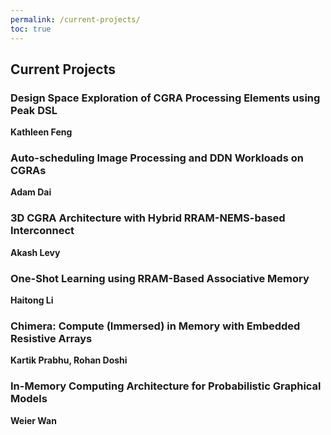 ```yaml
---
permalink: /current-projects/
toc: true
---
```

## Current Projects

### Design Space Exploration of CGRA Processing Elements using Peak DSL
**Kathleen Feng**

### Auto-scheduling Image Processing and DDN Workloads on CGRAs
**Adam Dai**

### 3D CGRA Architecture with Hybrid RRAM-NEMS-based Interconnect
**Akash Levy**

### One-Shot Learning using RRAM-Based Associative Memory
**Haitong Li**

### Chimera: Compute (Immersed) in Memory with Embedded Resistive Arrays
**Kartik Prabhu, Rohan Doshi**

### In-Memory Computing Architecture for Probabilistic Graphical Models
**Weier Wan**
